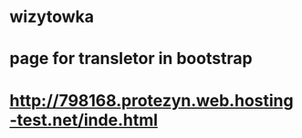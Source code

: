 # wizytowka 
# page for transletor in bootstrap
# http://798168.protezyn.web.hosting-test.net/inde.html
